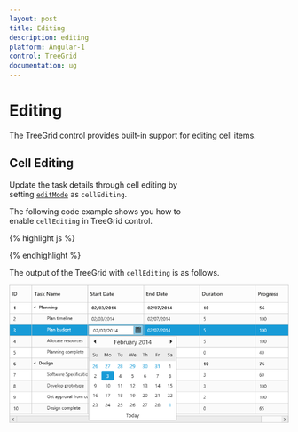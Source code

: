 ```yaml
---
layout: post
title: Editing
description: editing
platform: Angular-1
control: TreeGrid
documentation: ug
---
```


# Editing

The TreeGrid control provides built-in support for editing cell items. 

## Cell Editing

Update the task details through cell editing by setting [`editMode`](/api/js/ejtreegrid#editsettingseditmodespan-classtype-signature-type-stringstringspan "editSettings.editMode") as `cellEditing`.

The following code example shows you how to enable `cellEditing` in TreeGrid control.

{% highlight js %}

<body ng-controller="TreeGridCtrl">
    <!--Add  treegrid control here-->
    <div id="TreeGridContainer" ej-treegrid //... 
    e-editsettings="editSettings">
    </div>
    <script>
    var editSettings = { allowEditing: true,
            editMode: "cellEditing"}
    angular.module('listCtrl', ['ejangular'])
        .controller('TreeGridCtrl', function($scope) {
            //...
            $scope.editSettings = "editSettings";
        });
</script>
</body>
{% endhighlight %}

The output of the TreeGrid with `cellEditing` is as follows.

![](Editing_images/Editing_img1.png)

